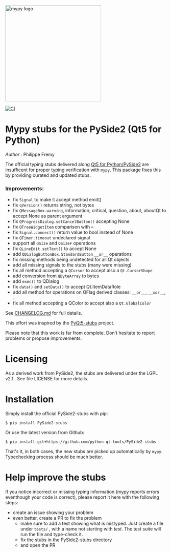 <img src="http://mypy-lang.org/static/mypy_light.svg" alt="mypy logo" width="300px"/>

[![CI](https://github.com/python-qt-tools/PySide2-stubs/actions/workflows/ci.yml/badge.svg)](https://github.com/python-qt-tools/PySide2-stubs/actions/workflows/ci.yml)


# Mypy stubs for the PySide2 (Qt5 for Python)

*Author :* Philippe Fremy

The official typing stubs delivered along [Qt5 for Python/PySide2](https://pypi.org/project/PySide2/) are insufficent 
for proper typing verification with `mypy`. This package fixes this by providing curated and updated stubs.

### Improvements:
* fix `Signal` to make it accept method emit()
* fix `qVersion()` returns string, not bytes
* fix `QMessageBox.warning`, information, critical, question, about, aboutQt to accept None as parent argument
* fix `QProgressDialog.setCancelButton()` accepting None
* fix `QTreeWidgetItem` comparison with `<`
* fix `Signal.connect()` return value to bool instead of None
* fix `QTimer.timeout` undeclared signal
* support all `QSize` and `QSizeF` operations
* fix `QLineEdit.setText()` to accept None
* add `QDialogButtonBox.StandardButton` `__or__` operations
* fix missing methods being undetected for all Qt objects
* add all missing signals to the stubs (many were missing)
* fix all method accepting a `QCursor` to accept also a `Qt.CursorShape`
* add conversion from `QByteArray` to bytes
* add `exec()` to QDialog
* fix `data()` and `setData()` to accept Qt.ItemDataRole
* add all method for operations on QFlag derived classes: `__or__`, `__xor__`, ...
* fix all method accepting a QColor to accept also a `Qt.GlobalColor`


See [CHANGELOG.md](CHANGELOG.md) for full details.

This effort was inspired by the [PyQt5-stubs](https://pypi.org/project/PyQt5-stubs/) project.

Please note that this work is far from complete. Don't hesitate to report problems or propose improvements.


# Licensing
As a derived work from PySide2, the stubs are delivered under the LGPL v2.1 . See file LICENSE for more details.


# Installation

Simply install the official PySide2-stubs with pip:

    $ pip install PySide2-stubs

Or use the latest version from Github:

    $ pip install git+https://github.com/python-qt-tools/PySide2-stubs


That's it, in both cases, the new stubs are picked up automatically by `mypy`. Typechecking process should be much better.


# Help improve the stubs

If you notice incorrect or missing typing information (mypy reports errors eventhough your code is correct), please report it
here with the following steps:

* create an issue showing your problem
* even better, create a PR to fix the problem
    * make sure to add a test showing what is mistyped. Just create a file under `tests/` , with a name
      not starting with *test*. The test suite will run the file and type-check it.
    * fix the stubs in the PySide2-stubs directory
    * and open the PR


